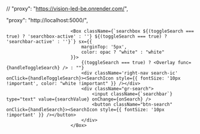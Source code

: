 
  // "proxy": "https://vision-led-be.onrender.com/",

  <!-- "proxy": "https://vision-led-be.onrender.com", -->
  "proxy": "http://localhost:5000/",



                            <Box className={`searchbox ${(toggleSearch === true) ? 'searchbox-active' : ''} ${(toggleSearch === true) ? 'searchbar-active' : ''}`} sx={{
                                marginTop: '5px',
                                color: opac ? "white" : "white"
                            }}>
                                {(toggleSearch === true) ? <Overlay func={handleToggleSearch} /> : ""}
                                <div className='right-nav search-ic' onClick={handleToggleSearch}><SearchIcon style={{ fontSize: '10px !important', color: "white !important" }} /></div>
                                <div className="gr-search">
                                    <input className={`searchbar`} type="text" value={searchValue} onChange={onSearch} />
                                    <button className="btn-search" onClick={handleSearch}><SearchIcon style={{ fontSize: '10px !important' }} /></button>
                                </div>
                            </Box>